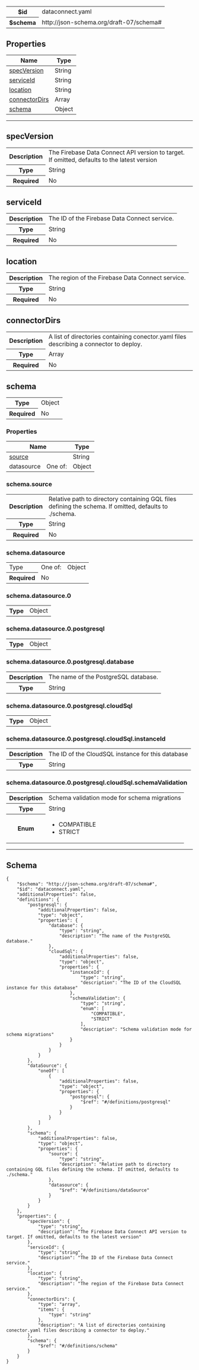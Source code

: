

# 



<table>
<tbody>
<tr><th>$id</th><td>dataconnect.yaml</td></tr>
<tr><th>$schema</th><td>http://json-schema.org/draft-07/schema#</td></tr>
</tbody>
</table>

## Properties

<table class="jssd-properties-table"><thead><tr><th colspan="2">Name</th><th>Type</th></tr></thead><tbody><tr><td colspan="2"><a href="#specversion">specVersion</a></td><td>String</td></tr><tr><td colspan="2"><a href="#serviceid">serviceId</a></td><td>String</td></tr><tr><td colspan="2"><a href="#location">location</a></td><td>String</td></tr><tr><td colspan="2"><a href="#connectordirs">connectorDirs</a></td><td>Array</td></tr><tr><td colspan="2"><a href="#schema">schema</a></td><td>Object</td></tr></tbody></table>



<hr />


## specVersion


<table class="jssd-property-table">
  <tbody>
    <tr>
      <th>Description</th>
      <td colspan="2">The Firebase Data Connect API version to target. If omitted, defaults to the latest version</td>
    </tr>
    <tr><th>Type</th><td colspan="2">String</td></tr>
    <tr>
      <th>Required</th>
      <td colspan="2">No</td>
    </tr>
    
  </tbody>
</table>




## serviceId


<table class="jssd-property-table">
  <tbody>
    <tr>
      <th>Description</th>
      <td colspan="2">The ID of the Firebase Data Connect service.</td>
    </tr>
    <tr><th>Type</th><td colspan="2">String</td></tr>
    <tr>
      <th>Required</th>
      <td colspan="2">No</td>
    </tr>
    
  </tbody>
</table>




## location


<table class="jssd-property-table">
  <tbody>
    <tr>
      <th>Description</th>
      <td colspan="2">The region of the Firebase Data Connect service.</td>
    </tr>
    <tr><th>Type</th><td colspan="2">String</td></tr>
    <tr>
      <th>Required</th>
      <td colspan="2">No</td>
    </tr>
    
  </tbody>
</table>




## connectorDirs


<table class="jssd-property-table">
  <tbody>
    <tr>
      <th>Description</th>
      <td colspan="2">A list of directories containing conector.yaml files describing a connector to deploy.</td>
    </tr>
    <tr><th>Type</th><td colspan="2">Array</td></tr>
    <tr>
      <th>Required</th>
      <td colspan="2">No</td>
    </tr>
    
  </tbody>
</table>




## schema


<table class="jssd-property-table">
  <tbody>
    <tr><th>Type</th><td colspan="2">Object</td></tr>
    <tr>
      <th>Required</th>
      <td colspan="2">No</td>
    </tr>
    
  </tbody>
</table>

### Properties
  <table class="jssd-properties-table"><thead><tr><th colspan="2">Name</th><th>Type</th></tr></thead><tbody><tr><td colspan="2"><a href="#schemasource">source</a></td><td>String</td></tr><tr><td rowspan="1">datasource</td><td rowspan="1">One of:</td><td>Object</td></tr></tbody></table>


### schema.source


<table class="jssd-property-table">
  <tbody>
    <tr>
      <th>Description</th>
      <td colspan="2">Relative path to directory containing GQL files defining the schema. If omitted, defaults to ./schema.</td>
    </tr>
    <tr><th>Type</th><td colspan="2">String</td></tr>
    <tr>
      <th>Required</th>
      <td colspan="2">No</td>
    </tr>
    
  </tbody>
</table>




### schema.datasource


<table class="jssd-property-table">
  <tbody>
    <tr><tr><td rowspan="1">Type</td><td rowspan="1">One of:</td><td>Object</td></tr></tr>
    <tr>
      <th>Required</th>
      <td colspan="2">No</td>
    </tr>
    
  </tbody>
</table>



### schema.datasource.0


<table class="jssd-property-table">
  <tbody>
    <tr><th>Type</th><td colspan="2">Object</td></tr>
    
  </tbody>
</table>



### schema.datasource.0.postgresql


<table class="jssd-property-table">
  <tbody>
    <tr><th>Type</th><td colspan="2">Object</td></tr>
    
  </tbody>
</table>



### schema.datasource.0.postgresql.database


<table class="jssd-property-table">
  <tbody>
    <tr>
      <th>Description</th>
      <td colspan="2">The name of the PostgreSQL database.</td>
    </tr>
    <tr><th>Type</th><td colspan="2">String</td></tr>
    
  </tbody>
</table>




### schema.datasource.0.postgresql.cloudSql


<table class="jssd-property-table">
  <tbody>
    <tr><th>Type</th><td colspan="2">Object</td></tr>
    
  </tbody>
</table>



### schema.datasource.0.postgresql.cloudSql.instanceId


<table class="jssd-property-table">
  <tbody>
    <tr>
      <th>Description</th>
      <td colspan="2">The ID of the CloudSQL instance for this database</td>
    </tr>
    <tr><th>Type</th><td colspan="2">String</td></tr>
    
  </tbody>
</table>




### schema.datasource.0.postgresql.cloudSql.schemaValidation


<table class="jssd-property-table">
  <tbody>
    <tr>
      <th>Description</th>
      <td colspan="2">Schema validation mode for schema migrations</td>
    </tr>
    <tr><th>Type</th><td colspan="2">String</td></tr>
    <tr>
      <th>Enum</th>
      <td colspan="2"><ul><li>COMPATIBLE</li><li>STRICT</li></ul></td>
    </tr>
  </tbody>
</table>














<hr />

## Schema
```
{
    "$schema": "http://json-schema.org/draft-07/schema#",
    "$id": "dataconnect.yaml",
    "additionalProperties": false,
    "definitions": {
        "postgresql": {
            "additionalProperties": false,
            "type": "object",
            "properties": {
                "database": {
                    "type": "string",
                    "description": "The name of the PostgreSQL database."
                },
                "cloudSql": {
                    "additionalProperties": false,
                    "type": "object",
                    "properties": {
                        "instanceId": {
                            "type": "string",
                            "description": "The ID of the CloudSQL instance for this database"
                        },
                        "schemaValidation": {
                            "type": "string",
                            "enum": [
                                "COMPATIBLE",
                                "STRICT"
                            ],
                            "description": "Schema validation mode for schema migrations"
                        }
                    }
                }
            }
        },
        "dataSource": {
            "oneOf": [
                {
                    "additionalProperties": false,
                    "type": "object",
                    "properties": {
                        "postgresql": {
                            "$ref": "#/definitions/postgresql"
                        }
                    }
                }
            ]
        },
        "schema": {
            "additionalProperties": false,
            "type": "object",
            "properties": {
                "source": {
                    "type": "string",
                    "description": "Relative path to directory containing GQL files defining the schema. If omitted, defaults to ./schema."
                },
                "datasource": {
                    "$ref": "#/definitions/dataSource"
                }
            }
        }
    },
    "properties": {
        "specVersion": {
            "type": "string",
            "description": "The Firebase Data Connect API version to target. If omitted, defaults to the latest version"
        },
        "serviceId": {
            "type": "string",
            "description": "The ID of the Firebase Data Connect service."
        },
        "location": {
            "type": "string",
            "description": "The region of the Firebase Data Connect service."
        },
        "connectorDirs": {
            "type": "array",
            "items": {
                "type": "string"
            },
            "description": "A list of directories containing conector.yaml files describing a connector to deploy."
        },
        "schema": {
            "$ref": "#/definitions/schema"
        }
    }
}
```



